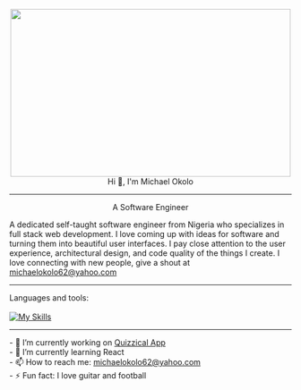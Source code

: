 <p align="center">
  <img width="500" height="300" src="https://github.com/michaelokolo/michaelokolo/assets/91018269/4b8db6c2-2fc9-4088-be4e-579ca1ea8fab"><br>
  Hi 👋, I'm Michael Okolo
</p>
<hr height="0.5">
<p align="center">A Software Engineer</p>

A dedicated self-taught software engineer from Nigeria who specializes in full stack web development. I love coming up with ideas for software and turning them into beautiful user interfaces. I pay close attention to the user experience, architectural design, and code quality of the things I create. I love connecting with new people, give a shout at <a href="mailto:michaelokolo62@yahaoo.com">michaelokolo62@yahoo.com</a>
<hr>


Languages and tools:<br><br>
[![My Skills](https://skills.thijs.gg/icons?i=react,html,javascript,github,css,bootstrap,jquery&theme=light)](https://skills.thijs.gg)
<hr>
- 🔭 I’m currently working on <a href="https://github.com/michaelokolo/Quizzical-App">Quizzical App</a><br>
- 🌱 I’m currently learning React <br>
- 📫 How to reach me: <a href="mailto:michaelokolo62@yahoo.com">michaelokolo62@yahoo.com</a><br>
- ⚡ Fun fact: I love guitar and football

